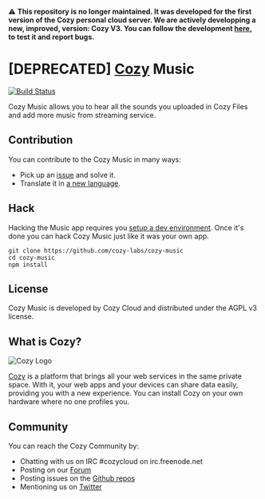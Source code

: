 :warning: __This repository is no longer maintained. It was developed for the first version of the Cozy personal cloud server. We are actively developping a new, improved, version: Cozy V3. You can follow the development [here](https://github.com/cozy/cozy-stack), to test it and report bugs.__

# \[DEPRECATED\] [Cozy](https://cozy.io) Music

[![Build Status](https://travis-ci.org/cozy-labs/cozy-music.svg?branch=master)](https://travis-ci.org/cozy-labs/cozy-music)

Cozy Music allows you to hear all the sounds you uploaded in Cozy Files and add more music from streaming service.


## Contribution

You can contribute to the Cozy Music in many ways:

* Pick up an [issue](https://github.com/cozy-labs/cozy-music/issues?state=open) and solve it.
* Translate it in [a new language](https://www.transifex.com/cozy/cozy-music/dashboard/).


## Hack

Hacking the Music app requires you [setup a dev environment](https://dev.cozy.io/#set-up-the-development-environment). Once it's done you can hack Cozy Music just like it was your own app.

    git clone https://github.com/cozy-labs/cozy-music
    cd cozy-music
    npm install


## License

Cozy Music is developed by Cozy Cloud and distributed under the AGPL v3 license.


## What is Cozy?

![Cozy Logo](https://raw.github.com/cozy/cozy-setup/gh-pages/assets/images/happycloud.png)

[Cozy](https://cozy.io) is a platform that brings all your web services in the
same private space.  With it, your web apps and your devices can share data
easily, providing you
with a new experience. You can install Cozy on your own hardware where no one
profiles you.


## Community

You can reach the Cozy Community by:

* Chatting with us on IRC #cozycloud on irc.freenode.net
* Posting on our [Forum](https://forum.cozy.io/)
* Posting issues on the [Github repos](https://github.com/cozy/)
* Mentioning us on [Twitter](https://twitter.com/mycozycloud)
